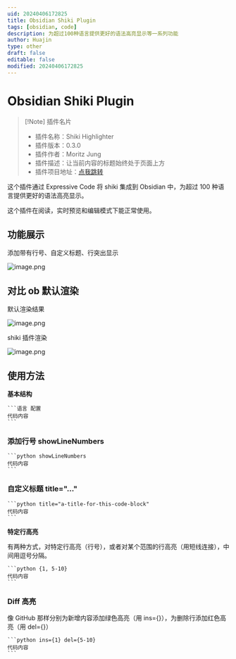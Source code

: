 ```yaml
---
uid: 20240406172825
title: Obsidian Shiki Plugin
tags: [obsidian, code]
description: 为超过100种语言提供更好的语法高亮显示等一系列功能
author: Huajin
type: other
draft: false
editable: false
modified: 20240406172825
---
```


# Obsidian Shiki Plugin

> [!Note] 插件名片
>
> - 插件名称：Shiki Highlighter
> - 插件版本：0.3.0
> - 插件作者：Moritz Jung
> - 插件描述：让当前内容的标题始终处于页面上方
> - 插件项目地址：[点我跳转](https://github.com/imshenshen/obsidian-sticky-heading)

这个插件通过 Expressive Code 将 shiki 集成到 Obsidian 中，为超过 100 种语言提供更好的语法高亮显示。

这个插件在阅读，实时预览和编辑模式下能正常使用。

## 功能展示

添加带有行号、自定义标题、行突出显示

![image.png](https://cdn.pkmer.cn/images/20240406173058.png!pkmer)

## 对比 ob 默认渲染

默认渲染结果

![image.png](https://cdn.pkmer.cn/images/20240406173235.png!pkmer)

shiki 插件渲染

![image.png](https://cdn.pkmer.cn/images/20240406173247.png!pkmer)

## 使用方法

**基本结构**

````示例代码
```语言 配置
代码内容
```
````

### **添加行号 showLineNumbers**

````示例代码
```python showLineNumbers
代码内容
```
````

### **自定义标题 title="..."**

````示例代码
```python title="a-title-for-this-code-block"
代码内容
```
````

**特定行高亮**

有两种方式，对特定行高亮（行号），或者对某个范围的行高亮（用短线连接），中间用逗号分隔。

````示例代码
```python {1, 5-10}
代码内容
```
````

### Diff 高亮

像 GitHub 那样分别为新增内容添加绿色高亮（用 ins={}），为删除行添加红色高亮（用 del={}）

````示例代码
```python ins={1} del={5-10}
代码内容
```
````